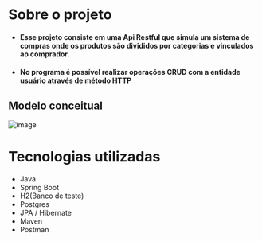 
# Sobre o projeto
- #### Esse projeto consiste em uma Api Restful que simula um sistema de compras onde os produtos são divididos por categorias e vinculados ao comprador.
- #### No programa é possível realizar operações CRUD com a entidade usuário através de método HTTP

## Modelo conceitual
![image](https://github.com/JoaoTorpe/Springboot3-jpa/assets/113739903/33dfc60c-dfac-41b0-b2f0-1fa09989b28c)


# Tecnologias utilizadas
- Java
- Spring Boot
- H2(Banco de teste)
- Postgres
- JPA / Hibernate
- Maven
- Postman



